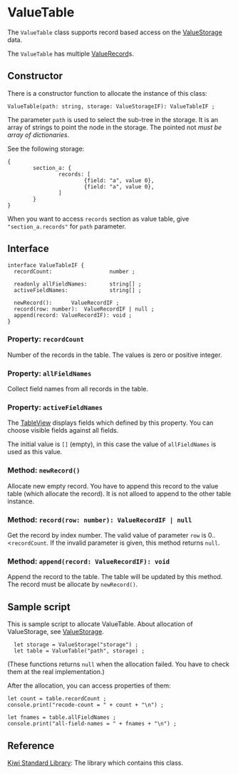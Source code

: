 # ValueTable
The `ValueTable` class supports record based access on the [ValueStorage](https://github.com/steelwheels/KiwiScript/blob/master/KiwiLibrary/Document/Class/ValueStorage.md) data.

The `ValueTable` has multiple [ValueRecord](https://github.com/steelwheels/KiwiScript/blob/master/KiwiLibrary/Document/Class/ValueRecord.md)s.

## Constructor
There is a constructor function to allocate the instance of this class:
````
ValueTable(path: string, storage: ValueStorageIF): ValueTableIF ;
````

The parameter `path` is used to select the sub-tree in the storage. It is an array of strings to point the node in the storage. The pointed not *must be array of dictionaries*.

See the following storage:
````
{
        section_a: {
                records: [
                        {field: "a", value 0},
                        {field: "a", value 0},
                ]
        }
}
````


When you want to access `records` section as value table, give `"section_a.records"` for `path` parameter.

## Interface
````
interface ValueTableIF {
  recordCount:                  number ;

  readonly allFieldNames:       string[] ;
  activeFieldNames:             string[] ;

  newRecord():		ValueRecordIF ;
  record(row: number):	ValueRecordIF | null ;
  append(record: ValueRecordIF): void ;
}
````

### Property: `recordCount`
Number of the records in the table. The values is zero or positive integer.

### Property: `allFieldNames`
Collect field names from all records in the table.

### Property: `activeFieldNames`
The [TableView](https://github.com/steelwheels/KiwiCompnents/blob/master/Document/Components/Table.md) displays fields which defined by this property.
You can choose visible fields against all fields.

The initial value is `[]` (empty), in this case the value of `allFieldNames` is used as this value.

### Method: `newRecord()`
Allocate new empty record. You have to append this record to the value table (which allocate the record). It is not alloed to append to the other table instance.

### Method: `record(row: number): ValueRecordIF | null`
Get the record by index number. The valid value of parameter `row` is 0..<`recordCount`. If the invalid parameter is given, this method returns `null`.

### Method: `append(record: ValueRecordIF): void`
Append the record to the table. The table will be updated by this method. The record must be allocate by `newRecord()`.

## Sample script
This is sample script to allocate ValueTable.
About allocation of ValueStorage, see [ValueStorage](https://github.com/steelwheels/KiwiScript/blob/master/KiwiLibrary/Document/Class/ValueStorage.md).
````
  let storage = ValueStorage("storage") ;
  let table = ValueTable("path", storage) ;
````
(These functions returns `null` when the allocation failed. You have to check them at the real implementation.)

After the allocation, you can access properties of them:
````
let count = table.recordCount ;
console.print("recode-count = " + count + "\n") ;

let fnames = table.allFieldNames ;
console.print("all-field-names = " + fnames + "\n") ;
````

## Reference
[Kiwi Standard Library](https://github.com/steelwheels/KiwiScript/blob/master/KiwiLibrary/Document/Library.md): The library which contains this class.



